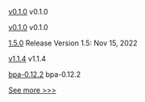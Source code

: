 
[v0.1.0](https://github.com/hyperledger-labs/fabric-token-sdk/releases/tag/v0.1.0) v0.1.0

[v0.1.0](https://github.com/hyperledger-labs/fabric-smart-client/releases/tag/v0.1.0) v0.1.0

[1.5.0](https://github.com/hyperledger-labs/weaver-dlt-interoperability/releases/tag/1.5.0) Release Version 1.5: Nov 15, 2022

[v1.1.4](https://github.com/hyperledger/firefly-ui/releases/tag/v1.1.4) v1.1.4

[bpa-0.12.2](https://github.com/hyperledger-labs/business-partner-agent-chart/releases/tag/bpa-0.12.2) bpa-0.12.2


[See more >>>](https://start-here.hyperledger.org/releases)
